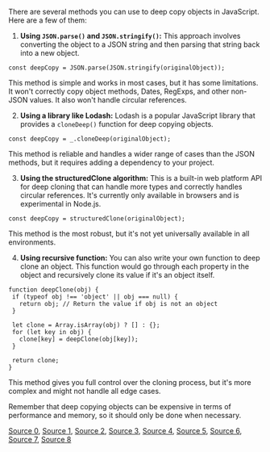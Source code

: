 

There are several methods you can use to deep copy objects in JavaScript. Here are a few of them:

1. **Using `JSON.parse()` and `JSON.stringify()`:** This approach involves converting the object to a JSON string and then parsing that string back into a new object.

```
const deepCopy = JSON.parse(JSON.stringify(originalObject));
```

   This method is simple and works in most cases, but it has some limitations. It won't correctly copy object methods, Dates, RegExps, and other non-JSON values. It also won't handle circular references.

2. **Using a library like Lodash:** Lodash is a popular JavaScript library that provides a `cloneDeep()` function for deep copying objects.
```
const deepCopy = _.cloneDeep(originalObject);
```
   This method is reliable and handles a wider range of cases than the JSON methods, but it requires adding a dependency to your project.

3. **Using the structuredClone algorithm:** This is a built-in web platform API for deep cloning that can handle more types and correctly handles circular references. It's currently only available in browsers and is experimental in Node.js.
```
const deepCopy = structuredClone(originalObject);
```
   This method is the most robust, but it's not yet universally available in all environments.

4. **Using recursive function:** You can also write your own function to deep clone an object. This function would go through each property in the object and recursively clone its value if it's an object itself.
```
function deepClone(obj) {
 if (typeof obj !== 'object' || obj === null) {
   return obj; // Return the value if obj is not an object
 }

 let clone = Array.isArray(obj) ? [] : {};
 for (let key in obj) {
   clone[key] = deepClone(obj[key]);
 }

 return clone;
}
```
   This method gives you full control over the cloning process, but it's more complex and might not handle all edge cases.

Remember that deep copying objects can be expensive in terms of performance and memory, so it should only be done when necessary.

[Source 0](https://stackoverflow.com/questions/122102/what-is-the-most-efficient-way-to-deep-clone-an-object-in-javascript), [Source 1](https://code.tutsplus.com/the-best-way-to-deep-copy-an-object-in-javascript--cms-39655a), [Source 2](https://blog.logrocket.com/methods-for-deep-cloning-objects-in-javascript/), [Source 3](https://developer.mozilla.org/en-US/docs/Web/API/structuredClone), [Source 4](https://www.digitalocean.com/community/tutorials/js-deep-cloning-javascript-objects), [Source 5](https://web.dev/articles/structured-clone), [Source 6](https://javascript.plainenglish.io/how-to-deep-copy-objects-and-arrays-in-javascript-7c911359b089), [Source 7](https://blog.logrocket.com/copy-objects-in-javascript-complete-guide/), [Source 8](https://developer.mozilla.org/en-US/docs/Web/API/structuredClone)